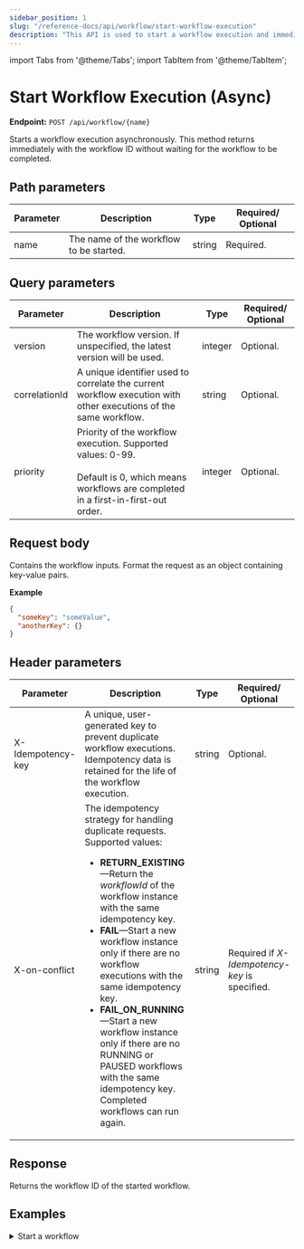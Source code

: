 ```yaml
---
sidebar_position: 1
slug: "/reference-docs/api/workflow/start-workflow-execution"
description: "This API is used to start a workflow execution and immediately generates a workflow ID."
---
```


import Tabs from '@theme/Tabs';
import TabItem from '@theme/TabItem';

# Start Workflow Execution (Async)

**Endpoint:** `POST /api/workflow/{name}`

Starts a workflow execution asynchronously. This method returns immediately with the workflow ID without waiting for the workflow to be completed.

## Path parameters

| Parameter  | Description | Type | Required/ Optional |
| ---------- | ----------- | ---- | ----------------- |
| name | The name of the workflow to be started. | string | Required. |

## Query parameters

| Parameter  | Description | Type | Required/ Optional |
| ---------- | ----------- | ---- | ----------------- |
| version | The workflow version. If unspecified, the latest version will be used. | integer | Optional. |
| correlationId | A unique identifier used to correlate the current workflow execution with other executions of the same workflow. | string | Optional. |
| priority | Priority of the workflow execution. Supported values: 0-99. <br/><br/> Default is 0, which means workflows are completed in a first-in-first-out order. | integer | Optional. |

## Request body

Contains the workflow inputs. Format the request as an object containing key-value pairs.

**Example**

```json
{
  "someKey": "someValue",
  "anotherKey": {}
}
```

## Header parameters

| Parameter  | Description | Type | Required/ Optional |
| ---------- | ----------- | ---- | ----------------- |
| X-Idempotency-key | A unique, user-generated key to prevent duplicate workflow executions. Idempotency data is retained for the life of the workflow execution. | string | Optional. |
| X-on-conflict | The idempotency strategy for handling duplicate requests. Supported values: <ul><li>**RETURN_EXISTING**—Return the _workflowId_ of the workflow instance with the same idempotency key.</li> <li>**FAIL**—Start a new workflow instance only if there are no workflow executions with the same idempotency key.</li> <li>**FAIL_ON_RUNNING**—Start a new workflow instance only if there are no RUNNING or PAUSED workflows with the same idempotency key. Completed workflows can run again.</li></ul> | string | Required if _X-Idempotency-key_ is specified. |

## Response

Returns the workflow ID of the started workflow.

## Examples

<details><summary>Start a workflow</summary>

**Request**

```shell
curl -X 'POST' \
  'https://<YOUR_CLUSTER>/api/workflow/compensationWorkflow?priority=0' \
  -H 'accept: text/plain' \
  -H 'X-Authorization: <TOKEN>' \
  -d '{
    "input1": "someValue"
  }'
```

**Response**

```
c0933afc-d3f4-11ef-87b1-b2b27c52ebde
```

</details>